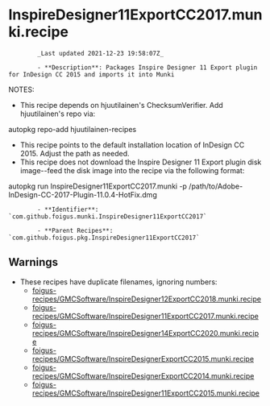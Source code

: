 # InspireDesigner11ExportCC2017.munki.recipe

            _Last updated 2021-12-23 19:58:07Z_

            - **Description**: Packages Inspire Designer 11 Export plugin for InDesign CC 2015 and imports it into Munki

NOTES:
- This recipe depends on hjuutilainen's ChecksumVerifier.  Add hjuutilainen's repo via:

autopkg repo-add hjuutilainen-recipes

- This recipe points to the default installation location of InDesign CC 2015.  Adjust the path as needed.
- This recipe does not download the Inspire Designer 11 Export plugin disk image--feed the disk image into the recipe via the following format:

autopkg run InspireDesigner11ExportCC2017.munki -p /path/to/Adobe-InDesign-CC-2017-Plugin-11.0.4-HotFix.dmg

            - **Identifier**: `com.github.foigus.munki.InspireDesigner11ExportCC2017`

            - **Parent Recipes**: `com.github.foigus.pkg.InspireDesigner11ExportCC2017`

## Warnings

- These recipes have duplicate filenames, ignoring numbers:
    - [foigus-recipes/GMCSoftware/InspireDesigner12ExportCC2018.munki.recipe](/autopkg-dupe-tracker/foigus-recipes/GMCSoftware/InspireDesigner12ExportCC2018.munki.recipe)
    - [foigus-recipes/GMCSoftware/InspireDesigner11ExportCC2017.munki.recipe](/autopkg-dupe-tracker/foigus-recipes/GMCSoftware/InspireDesigner11ExportCC2017.munki.recipe)
    - [foigus-recipes/GMCSoftware/InspireDesigner14ExportCC2020.munki.recipe](/autopkg-dupe-tracker/foigus-recipes/GMCSoftware/InspireDesigner14ExportCC2020.munki.recipe)
    - [foigus-recipes/GMCSoftware/InspireDesignerExportCC2015.munki.recipe](/autopkg-dupe-tracker/foigus-recipes/GMCSoftware/InspireDesignerExportCC2015.munki.recipe)
    - [foigus-recipes/GMCSoftware/InspireDesignerExportCC2014.munki.recipe](/autopkg-dupe-tracker/foigus-recipes/GMCSoftware/InspireDesignerExportCC2014.munki.recipe)
    - [foigus-recipes/GMCSoftware/InspireDesigner11ExportCC2015.munki.recipe](/autopkg-dupe-tracker/foigus-recipes/GMCSoftware/InspireDesigner11ExportCC2015.munki.recipe)